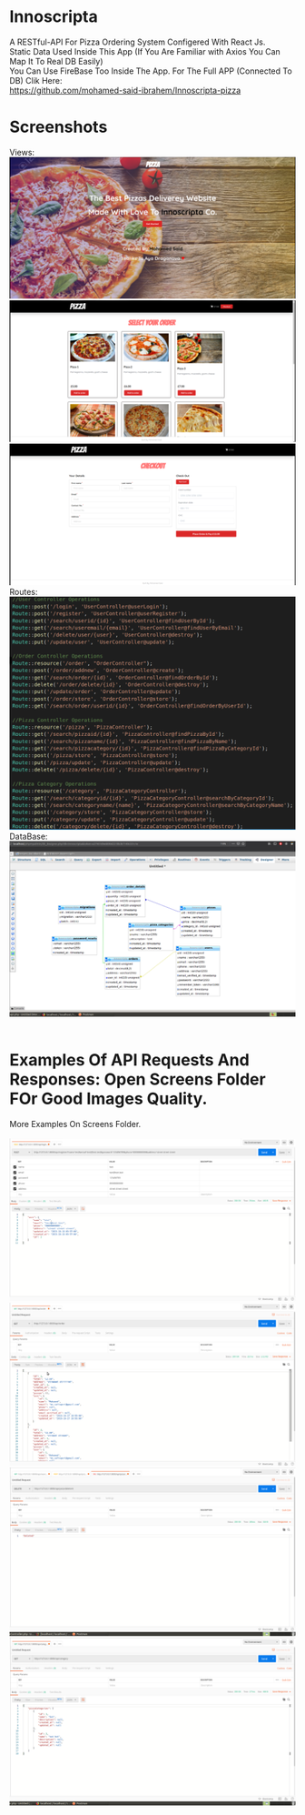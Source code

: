 # Innoscripta
A RESTful-API For Pizza Ordering System Configered With React Js.
</br>
Static Data Used Inside This App (If You Are Familiar with Axios You Can Map It To Real DB Easily)
</br>
You Can Use FireBase Too Inside The App. For The Full APP (Connected To DB) Clik Here: 
</br>
https://github.com/mohamed-said-ibrahem/Innoscripta-pizza
</br>
# Screenshots
Views:
![alt text](https://github.com/mohamed-said-ibrahem/Innoscripta/blob/master/Screens/Site/1.png)
![alt text](https://github.com/mohamed-said-ibrahem/Innoscripta/blob/master/Screens/Site/2.png)
![alt text](https://github.com/mohamed-said-ibrahem/Innoscripta/blob/master/Screens/Site/3.png)
Routes:
![alt text](https://github.com/mohamed-said-ibrahem/Innoscripta/blob/master/Screens/Routes.png)
DataBase:
![alt text](https://github.com/mohamed-said-ibrahem/Innoscripta/blob/master/Screens/DataBase.png)
</br>
</br>
# Examples Of API Requests And Responses: Open Screens Folder FOr Good Images Quality.
More Examples On Screens Folder.
</br>
</br>
![alt text](https://github.com/mohamed-said-ibrahem/Innoscripta/blob/master/Screens/2.png)
![alt text](https://github.com/mohamed-said-ibrahem/Innoscripta/blob/master/Screens/13.png)
![alt text](https://github.com/mohamed-said-ibrahem/Innoscripta/blob/master/Screens/30.png)
![alt text](https://github.com/mohamed-said-ibrahem/Innoscripta/blob/master/Screens/33.png)

